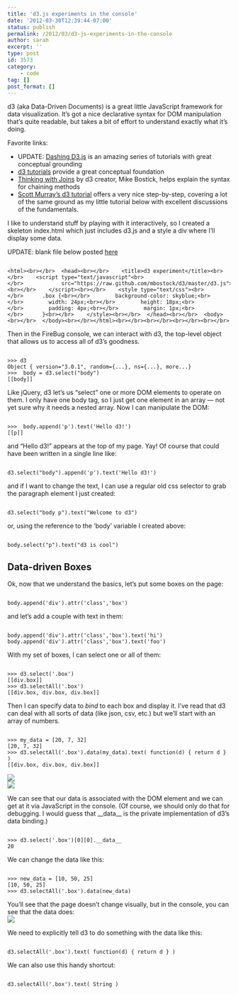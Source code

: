 ```yaml
---
title: 'd3.js experiments in the console'
date: '2012-03-30T12:39:44-07:00'
status: publish
permalink: /2012/03/d3-js-experiments-in-the-console
author: sarah
excerpt: ''
type: post
id: 3573
category:
    - code
tag: []
post_format: []
---
```

d3 (aka Data-Driven Documents) is a great little JavaScript framework for data visualization. It’s got a nice declarative syntax for DOM manipulation that’s quite readable, but takes a bit of effort to understand exactly what it’s doing.

Favorite links:

- UPDATE: [Dashing D3.js](http://www.dashingd3js.com/) is an amazing series of tutorials with great conceptual grounding
- [d3 tutorials](http://mbostock.github.com/d3/api/) provide a great conceptual foundation
- [Thinking with Joins](http://bost.ocks.org/mike/join/) by d3 creator, Mike Bostick, helps explain the syntax for chaining methods
- [Scott Murray’s d3 tutorial](http://alignedleft.com/tutorials/d3/) offers a very nice step-by-step, covering a lot of the same ground as my little tutorial below with excellent discussions of the fundamentals.

I like to understand stuff by playing with it interactively, so I created a skeleton index.html which just includes d3.js and a style a div where I’ll display some data.

UPDATE: blank file below posted [here](http://ultrasaurus.github.com/d3js-examples/simple-div.html)

```

<html><br></br>  <head><br></br>    <title>d3 experiment</title><br></br>    <script type="text/javascript"<br></br>            src="https://raw.github.com/mbostock/d3/master/d3.js"><br></br>    </script><br></br>    <style type="text/css"><br></br>      .box {<br></br>        background-color: skyblue;<br></br>        width: 24px;<br></br>        height: 18px;<br></br>        padding: 4px;<br></br>        margin: 1px;<br></br>      }<br></br>    </style><br></br>  </head><br></br>  <body><br></br>  </body><br></br></html><br></br><br></br><br></br><br></br>
```

Then in the FireBug console, we can interact with d3, the top-level object that allows us to access all of d3’s goodness.

```

>>> d3
Object { version="3.0.1", random={...}, ns={...}, more...}
>>>  body = d3.select("body")
[[body]]
```

Like jQuery, d3 let’s us “select” one or more DOM elements to operate on them. I only have one body tag, so I just get one element in an array — not yet sure why it needs a nested array. Now I can manipulate the DOM:

```

>>>  body.append('p').text('Hello d3!')
[[p]]
```

and “Hello d3!” appears at the top of my page. Yay! Of course that could have been written in a single line like:

```

d3.select("body").append('p').text('Hello d3!')
```

and if I want to change the text, I can use a regular old css selector to grab the paragraph element I just created:

```

d3.select("body p").text("Welcome to d3")
```

or, using the reference to the ‘body’ variable I created above:

```

body.select("p").text("d3 is cool")
```

Data-driven Boxes
-----------------

Ok, now that we understand the basics, let’s put some boxes on the page:

```

body.append('div').attr('class','box')
```

and let’s add a couple with text in them:

```
 
body.append('div').attr('class','box').text('hi')
body.append('div').attr('class','box').text('foo')
```

With my set of boxes, I can select one or all of them:

```

>>> d3.select('.box')
[[div.box]]
>>> d3.selectAll('.box')
[[div.box, div.box, div.box]]
```

Then I can specify data to *bind* to each box and display it. I’ve read that d3 can deal with all sorts of data (like json, csv, etc.) but we’ll start with an array of numbers.

```

>>> my_data = [20, 7, 32]
[20, 7, 32]
>>> d3.selectAll('.box').data(my_data).text( function(d) { return d } )
[[div.box, div.box, div.box]]
```

![](https://img.skitch.com/20120330-jb12cx9qa7p16diptgy6kqjq6c.png)  
![](https://img.skitch.com/20120330-qhkt419gnaqh2d9f5s53xns6nh.png)

We can see that our data is associated with the DOM element and we can get at it via JavaScript in the console. (Of course, we should only do that for debugging. I would guess that \_\_data\_\_ is the private implementation of d3’s data binding.)

```

>>> d3.select('.box')[0][0].__data__
20
```

We can change the data like this:

```

>>> new_data = [10, 50, 25]
[10, 50, 25]
>>> d3.selectAll('.box').data(new_data)
```

You’ll see that the page doesn’t change visually, but in the console, you can see that the data does:  
![](https://img.skitch.com/20120330-kwnsfr1kiuaskauqeruib7in3d.png)

We need to explicitly tell d3 to do something with the data like this:

```

d3.selectAll('.box').text( function(d) { return d } )
```

We can also use this handy shortcut:

```

d3.selectAll('.box').text( String )
```

</body></html>